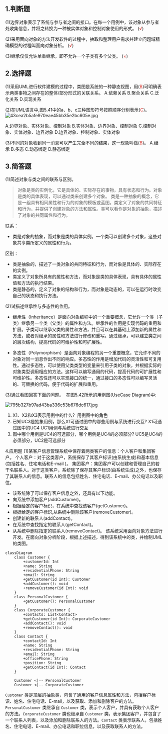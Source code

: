 ## 1.判断题

(1)边界对象表示了系统与参与者之间的接口。在每一个用例中，该对象从参与者处收集信息，并将之转换为一种被实体对象和控制对象使用的形式。 (<font color="#d83931">√</font>)

(2)采用面向对象的方法开发软件的过程中，抽取和整理用户需求并建立问题域精确模型的过程叫面向对象分析。 (<font color="#d83931">√</font>)

(3)继承仅仅允许单重继承，即不允许一个子类有多个父类。 (<font color="#d83931">×</font>)

## 2.选择题

(1)采用UML进行软件建模的过程中，类图是系统的一种静态视图，用(<font color="#d83931">B</font>)可明确表示两类事物之间存在的整体/部分形式的关联关系。
A.依赖关系 B.聚合关系 C.泛化关系 D.实现关系

(2)在UML语言中,图5.41中的a、b、c三种图形符号按照顺序分别表示(<font color="#d83931">C</font>)。
![43cea2b5afe970eae45bb35e2bc605e.jpg](https://pan.lmio.xyz/pic/cb5365cfd705fff256e81e4f94cd8438.jpg)


A.边界对象、实体对象、控制对象 B.实体对象、边界对象、控制对象
C.控制对象、实体对象、边界对象 D.边界对象、控制对象、实体对象

(3)不同的对象收到同一消息可以产生完全不同的结果，这一现象叫做(<font color="#d83931">B</font>)。
A.继承 B.多态 C.动态绑定 D.静态绑定

## 3.简答题
(1)简述对象与类之间的联系与区别。

> 对象是类的实例化，它是具体的、实际存在的事物，具有状态和行为。对象是类的具体表现，可以通过类来创建多个对象。
> 类是一种抽象的概念，它是一组具有相同属性和行为的对象的模板或蓝图。类定义了对象的共同特征和行为，并提供了创建对象的方法和属性。类可以看作是对象的抽象，描述了对象的共同属性和行为。

联系：
- 类是对象的抽象，而对象是类的具体实例。一个类可以创建多个对象，这些对象共享类所定义的属性和行为。

区别：

- 类是抽象的，描述了一类对象的共同特征和行为，而对象是具体的、实际存在的实例。
- 类定义了对象所具有的属性和方法，而对象是类的具体表现，具有具体的属性值和方法的执行结果。
- 类是静态的，定义了对象的结构和行为，而对象是动态的，可以在运行时改变自己的状态和执行方法。

(2)试描述继承性与多态性的作用。 
- 继承性（Inheritance）是面向对象编程中的一个重要概念，它允许一个类（子类）继承另一个类（父类）的属性和方法。继承性的作用是实现代码的重用和扩展。子类可以继承父类的属性和方法，并且可以在其基础上添加新的属性和方法，或者对继承的属性和方法进行修改和重写。通过继承，可以建立类之间的层次结构，提高代码的可维护性和可扩展性。
    
- 多态性（Polymorphism）是面向对象编程的另一个重要概念，它允许不同的对象对同一消息作出不同的响应。多态性的作用是增加代码的灵活性和可复用性。通过多态性，可以使用父类类型的变量来引用子类的对象，并根据实际的对象类型调用相应的方法。这样可以编写通用的代码，提高代码的可扩展性和可维护性。多态性还可以实现接口的统一，通过接口的多态性可以编写灵活的、可替换的代码，便于代码的扩展和重用。

(3)通过看图回答下面的问题。 
在图5.42所示的用例图(UseCase Diagram)中: 

![795b327b97ad43ba336c53b676dc617.jpg](https://pan.lmio.xyz/pic/27a1d5f40b9b7ad79871c609f3757fe5.jpg)

1. X1、X2和X3表示用例中的什么? 
   用例图中的角色
2. 已知UC3是抽象用例，那么X1可通过图中的哪些用例与系统进行交互?
   X1可通过图中的UC4 UC1用例与系统进行交互
3. 图中哪个用例是UC4的可选部分，哪个用例是UC4的必须部分?
   UC5是UC4的必须部分，UC2是可选部分

4.应用题
(1)某客户信息管理系统中保存着两类客户的信息：个人客户和集团客户。
个人客户：对于这类客户，系统保存了其客户标识(由系统生成)和基本信息(包括姓名、住宅电话和E-mail )。
集团客户：集团客户可以创建和管理自己的若干名联系人。对于这类客户，系统除了保存其客户标识(由系统生成)之外，也保存了其联系人的信息。联系人的信息包括姓名、住宅电话、E-mail、办公电话以及职位。
- 该系统除了可以保存客户信息之外，还具有以下功能。
- 向系统中添加客户(addCustomer)。
- 根据给定的客户标识，在系统中查找该客户(getCustomer)。
- 根据给定的客户标识,从系统中删除该客户(removeCustomer)。
- 创建新的联系人(addContact)。
- 在系统中查找指定的联系人(getContact)。
- 从系统中删除指定的联系人(removeContact)。
该系统采用面向对象方法进行开发。在面向对象分析阶段，根据上述描述，得到该系统中的类，并绘制UML的类图。

```mermaid
classDiagram
    class Customer {
        +customerId: Int
        +name: String
        +residentialPhone: String
        +email: String
        +getCustomer(id Int): Customer
        +addCustomer(): void
        +removeCustomer(id Int): void
    }
    class PersonalCustomer {
        +getCustomer(): PersonalCustomer
    }
    class CorporateCustomer {
        +contacts: List<Contact>
        +getCustomer(id Int): CorporateCustomer
        +addContact(): void
        +removeContact(): void
    }
    class Contact {
	    +contactId: Int
        +name: String
        +residentialPhone: String
        +email: String
        +officePhone: String
        +position: String
        +getContact(id Int): Contact
    }

    Customer <|-- PersonalCustomer
    Customer <|-- CorporateCustomer

```
`Customer` 类是顶层的抽象类，包含了通用的客户信息属性和方法，包括客户标识、姓名、住宅电话、E-mail，以及获取、添加和删除客户的方法。`PersonalCustomer` 类继承自 `Customer` 类，表示个人客户，并具有获取个人客户的方法。`CorporateCustomer` 类也继承自 `Customer` 类，表示集团客户，并包含了一个联系人列表，以及添加和删除联系人的方法。`Contact` 类表示联系人，包括姓名、住宅电话、E-mail、办公电话和职位信息，以及获取联系人的方法。